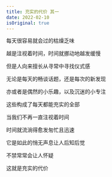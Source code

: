 ```yaml
---
title: 充实的代价 其一
date: 2022-02-10
isOriginal: true
---
```


每天很容易就会过的枯燥乏味

越是注视着时间，时间就挪动地越发缓慢

​但是人向来擅长从寻常中寻找仪式感

无论是每天的畅谈话题，还是每次的新发现

​亦或者是偶然的小乐趣，以及沉迷的小专注

​这些构成了每天都能充实的全部

​当我们不再一直注视着时间

​时间就流淌得愈发匆忙且迅速

它是如此的悄无声息让人后知后觉

不禁常常会让人怀疑

​这就是充实的代价